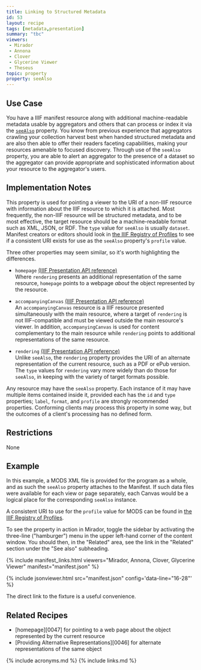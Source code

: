 ```yaml
---
title: Linking to Structured Metadata
id: 53
layout: recipe
tags: [metadata,presentation]
summary: "tbc"
viewers:
 - Mirador  
 - Annona
 - Clover
 - Glycerine Viewer
 - Theseus
topic: property
property: seeAlso
---
```


## Use Case

You have a IIIF manifest resource along with additional machine-readable metadata usable by aggregators and others that can process or index it via the [`seeAlso`](https://iiif.io/api/presentation/3.0/#seealso) property. You know from previous experience that aggregators crawling your collection harvest best when handed structured metadata and are also then able to offer their readers faceting capabilities, making your resources amenable to focused discovery. Through use of the `seeAlso` property, you are able to alert an aggregator to the presence of a dataset so the aggregator can provide appropriate and sophisticated information about your resource to the aggregator's users.

## Implementation Notes

This property is used for pointing a viewer to the URI of a non-IIIF resource with information about the IIIF resource to which it is attached. Most frequently, the non-IIIF resource will be structured metadata, and to be most effective, the target resource should be a machine-readable format such as XML, JSON, or RDF. The `type` value for `seeAlso` is usually `dataset`. Manifest creators or editors should look in [the IIIF Registry of Profiles](https://iiif.io/api/registry/profiles/#3-registry) to see if a consistent URI exists for use as the `seeAlso` property's `profile` value.

Three other properties may seem similar, so it's worth highlighting the differences. 

* `homepage` [(IIIF Presentation API reference)](https://iiif.io/api/presentation/3.0/#homepage)  
Where `rendering` presents an additional representation of the same resource, `homepage` points to a webpage _about_ the object represented by the resource.

* `accompanyingCanvas` [(IIIF Presentation API reference)](https://iiif.io/api/presentation/3.0/#accompanyingcanvas)  
An `accompanyingCanvas` resource is a IIIF resource presented simultaneously with the main resource, where a target of `rendering` is not IIIF-compatible and must be viewed outside the main resource's viewer. In addition, `accompanyingCanvas` is used for content complementary to the main resource while `rendering` points to additional representations of the same resource.

* `rendering` [(IIIF Presentation API reference)](https://iiif.io/api/presentation/3.0/#rendering)  
Unlike `seeAlso`, the `rendering` property provides the URI of an alternate representation of the current resource, such as a PDF or ePub version. The `type` values for `rendering` vary more widely than do those for `seeAlso`, in keeping with the variety of target formats possible.

Any resource may have the `seeAlso` property. Each instance of it may have multiple items contained inside it, provided each has the `id` and `type` properties; `label`, `format`, and `profile` are strongly recommended properties. Conforming clients may process this property in some way, but the outcomes of a client's processing has no defined form.

## Restrictions

None

## Example

In this example, a MODS XML file is provided for the program as a whole, and as such the `seeAlso` property attaches to the Manifest. If such data files were available for each view or page separately, each Canvas would be a logical place for the corresponding `seeAlso` instance.

A consistent URI to use for the `profile` value for MODS can be found in [the IIIF Registry of Profiles](https://iiif.io/api/registry/profiles/#3-registry).

To see the property in action in Mirador, toggle the sidebar by activating the three-line ("hamburger") menu in the upper left-hand corner of the content window. You should then, in the "Related" area, see the link in the "Related" section under the "See also" subheading.

{% include manifest_links.html viewers="Mirador, Annona, Clover, Glycerine Viewer" manifest="manifest.json" %}

{% include jsonviewer.html src="manifest.json" config='data-line="16-28"' %}

The direct link to the fixture is a useful convenience.

## Related Recipes

* [homepage][0047] for pointing to a web page about the object represented by the current resource
* [Providing Alternative Representations][0046] for alternate representations of the same object


{% include acronyms.md %}
{% include links.md %}

